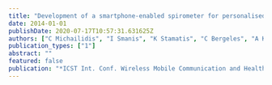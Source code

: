 ```yaml
---
title: "Development of a smartphone-enabled spirometer for personalised respiratory health"
date: 2014-01-01
publishDate: 2020-07-17T10:57:31.631625Z
authors: ["C Michailidis", "I Smanis", "K Stamatis", "C Bergeles", "A Kouris"]
publication_types: ["1"]
abstract: ""
featured: false
publication: "*ICST Int. Conf. Wireless Mobile Communication and Healthcare*"
---
```


